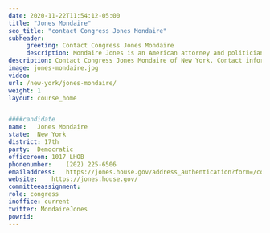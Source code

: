 ```yaml
---
date: 2020-11-22T11:54:12-05:00
title: "Jones Mondaire"
seo_title: "contact Congress Jones Mondaire"
subheader:
     greeting: Contact Congress Jones Mondaire 
     description: Mondaire Jones is an American attorney and politician serving as the U.S. representative for New York's 17th congressional district since 2021. The district includes most of central and western Westchester County and all of Rockland County. 
description: Contact Congress Jones Mondaire of New York. Contact information for Jones Mondaire includes email address, phone number, and mailing address.
image: jones-mondaire.jpg
video: 
url: /new-york/jones-mondaire/
weight: 1
layout: course_home


####candidate
name:	Jones Mondaire
state:	New York
district: 17th
party:	Democratic
officeroom:	1017 LHOB
phonenumber:	(202) 225-6506
emailaddress:	https://jones.house.gov/address_authentication?form=/contact
website:	https://jones.house.gov/
committeeassignment: 
role: congress
inoffice: current
twitter: MondaireJones
powrid: 
---
```


